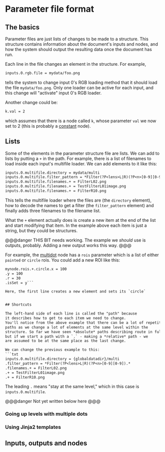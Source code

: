 # Parameter file format


## The basics

Parameter files are just lists of changes to be made 
to a structure. This structure contains information about the document's
inputs and nodes, and how the system should output the resulting data
once the document has run.

Each line in the file changes an element in the structure. For example,

```txt
inputs.0.rgb.file = mydata/foo.png
```
tells the system to change input 0's RGB loading method that it should
load the file `mydata/foo.png`. Only one loader can be active for each
input, and this change will "activate" input 0's RGB loader.

Another change could be:
```txt
k.val = 2
```
which assumes that there is a node called `k`, whose parameter `val`
we now set to 2 (this is probably a [constant](/autodocs/constant) node).


## Lists

Some of the elements in the parameter structure file are lists. We
can add to lists by putting a `+` in the path. For example, there
is a list of filenames to load inside each input's multifile loader.
We can add elements to it like this:

```txt
inputs.0.multifile.directory = mydata/multi
inputs.0.multifile.filter_pattern = *Filter(?P<lens>L|R)(?P<n>[0-9][0-9]).*
inputs.0.multifile.filenames.+ = FilterL02.png
inputs.0.multifile.filenames.+ = TestFilterL01image.png
inputs.0.multifile.filenames.+ = FilterR10.png
```
This tells the multifile loader where the files are (the `directory`
element), how to decode the names to get a filter (the `filter_pattern`
element) and finally adds three filenames to the filename list.

What the `+` element actually does is create a new item at the end of
the list and start modifying that item. In the example above each item
is just a string, but they could be structures. 


@@@danger
THIS BIT needs working. The example we *should* use is outputs, probably.
Adding a new output works this way.
@@@


For example,
the [multidot](/autodocs/multidot) node has a `rois` parameter
which is a list of either `painted` or `circle` rois. You could add
a new ROI like this:

```txt
mynode.rois.+.circle.x = 100
.y = 100
.r = 30
.isSet = y```

Here, the first line creates a new element and sets its `circle`


## Shortcuts

The left-hand side of each line is called the "path" because
it describes how to get to each item we need to change. 
You'll notice from the above example that there can be a lot of repetition in
paths as we change a lot of elements at the same level within the
structure. So far we have seen *absolute* paths describing route in full,
but if we start a path with a `.` - making a *relative* path - we 
are assumed to be at the same place as the last change.

We can change the previous example to this:
```txt
inputs.0.multifile.directory = {globaldatadir}/multi
.filter_pattern = *Filter(?P<lens>L|R)(?P<n>[0-9][0-9]).*
.filenames.+ = FilterL02.png
.+ = TestFilterL01image.png
.+ = FilterR10.png
```
The leading `.` means "stay at the same level," which in this case is
`inputs.0.multifile`.

@@@danger
Not yet written below here
@@@

### Going up levels with multiple dots

### Using Jinja2 templates

## Inputs, outputs and nodes
